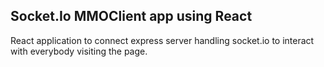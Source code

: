 ## Socket.Io MMOClient app using React

React application to connect express server handling socket.io to interact with everybody visiting the page.
